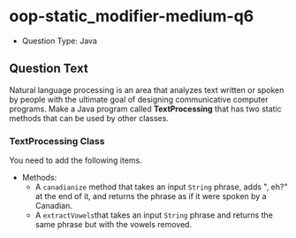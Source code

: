 # oop-static_modifier-medium-q6

- Question Type: Java

## Question Text

Natural language processing is an area that analyzes text written or spoken by people with the ultimate goal of
designing communicative computer programs. Make a Java program called **TextProcessing** that has two static methods
that can be used by other classes.

### TextProcessing Class

You need to add the following items.

- Methods:
    - A `canadianize` method that takes an input `String` phrase, adds ", eh?" at the end of it, and returns the phrase as
      if it were spoken by a Canadian.
    - A `extractVowels`that takes an input `String` phrase and returns the same phrase but with the vowels removed.